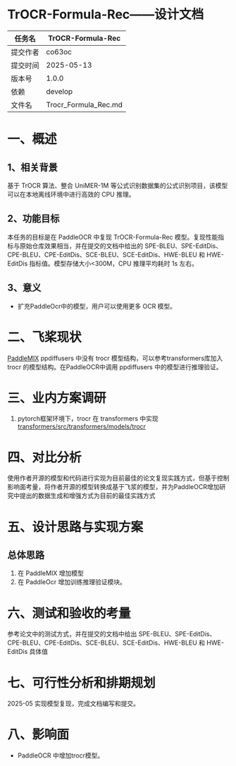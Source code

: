 # TrOCR-Formula-Rec——设计文档

| 任务名   | TrOCR-Formula-Rec    |
| -------- | -------------------- |
| 提交作者 | co63oc               |
| 提交时间 | 2025-05-13           |
| 版本号   | 1.0.0                |
| 依赖     | develop              |
| 文件名   | Trocr_Formula_Rec.md |

# 一、概述

## 1、相关背景

基于 TrOCR 算法、整合 UniMER-1M 等公式识别数据集的公式识别项目，该模型可以在本地离线环境中进行高效的 CPU 推理。

## 2、功能目标

本任务的目标是在 PaddleOCR 中复现 TrOCR-Formula-Rec 模型。复现性能指标与原始仓库效果相当，并在提交的文档中给出的 SPE-BLEU、SPE-EditDis、CPE-BLEU、CPE-EditDis、SCE-BLEU、SCE-EditDis、HWE-BLEU 和 HWE-EditDis 指标值。模型存储大小<300M，CPU 推理平均耗时 1s 左右。

## 3、意义

- 扩充PaddleOcr中的模型，用户可以使用更多 OCR 模型。

# 二、飞桨现状

[PaddleMIX](https://github.com/PaddlePaddle/PaddleMIX/tree/develop) ppdiffusers 中没有 trocr 模型结构，可以参考transformers库加入 trocr 的模型结构。在PaddleOCR中调用 ppdiffusers 中的模型进行推理验证。

# 三、业内方案调研

1. pytorch框架环境下，trocr 在 transformers 中实现 [transformers/src/transformers/models/trocr](https://github.com/huggingface/transformers/tree/main/src/transformers/models/trocr)

# 四、对比分析

使用作者开源的模型和代码进行实现为目前最佳的论文复现实践方式，但基于控制影响面考量，将作者开源的模型转换成基于飞浆的模型，并为PaddleOCR增加研究中提出的数据生成和增强方式为目前的最佳实践方式

# 五、设计思路与实现方案

## 总体思路

1. 在 PaddleMIX 增加模型
2. 在 PaddleOcr 增加训练推理验证模块。

# 六、测试和验收的考量

参考论文中的测试方式，并在提交的文档中给出 SPE-BLEU、SPE-EditDis、CPE-BLEU、CPE-EditDis、SCE-BLEU、SCE-EditDis、HWE-BLEU 和 HWE-EditDis 具体值

# 七、可行性分析和排期规划

2025-05 实现模型复现，完成文档编写和提交。

# 八、影响面

- PaddleOCR 中增加trocr模型。